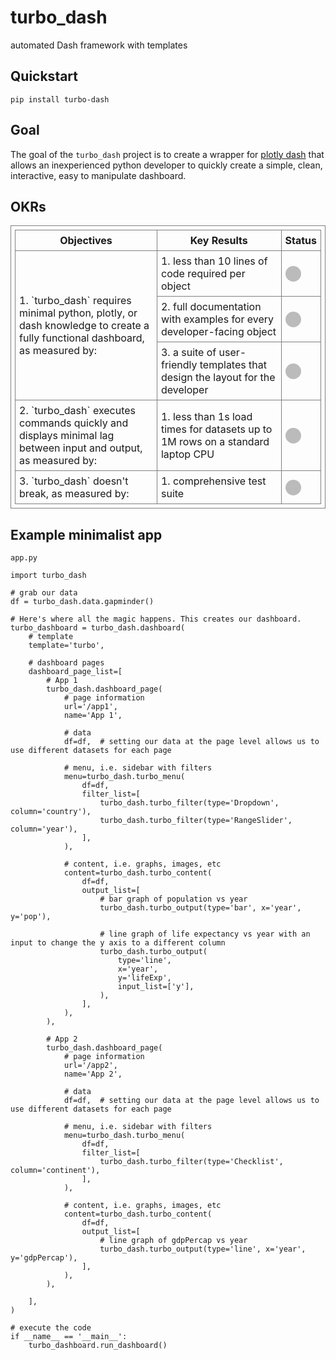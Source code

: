 # turbo_dash
automated Dash framework with templates

## Quickstart
`pip install turbo-dash`

## Goal
The goal of the `turbo_dash` project is to create a wrapper for [plotly dash](https://plotly.com/dash/) that allows an 
inexperienced python developer to quickly create a simple, clean, interactive, easy to manipulate dashboard.

## OKRs
<style> 
	table, th, td { 
    	border: 1px solid grey; 
    	border-collapse: collapse; 
    	padding: 6px; 
  	} 
</style>

<table>
    <tbody>
        <tr>
            <th>Objectives</th>
            <th>Key Results</th>
            <th>Status</th>
        </tr>
        <tr>
            <td rowspan="3">
                1. `turbo_dash` requires minimal python, plotly, or dash knowledge to create a fully functional 
                dashboard, as measured by:
            </td>
            <td>1. less than 10 lines of code required per object</td>
            <td><span style="height: 25px; width: 25px; background-color: #bbb; border-radius: 50%; display: inline-block;"></span></td>
        </tr>
        <tr>
            <td>2. full documentation with examples for every developer-facing object</td>
            <td><span style="height: 25px; width: 25px; background-color: #bbb; border-radius: 50%; display: inline-block;"></span></td>
        </tr>
        <tr>
            <td>3. a suite of user-friendly templates that design the layout for the developer</td>
            <td><span style="height: 25px; width: 25px; background-color: #bbb; border-radius: 50%; display: inline-block;"></span></td>
        </tr>
        <tr>
            <td>
                2. `turbo_dash` executes commands quickly and displays minimal lag between 
                input and output, as measured by:
            </td>
            <td>1. less than 1s load times for datasets up to 1M rows on a standard laptop CPU</td>
            <td>
                <span 
                    style="
                        height: 25px;
                        width: 25px; 
                        background-color: #bbb; 
                        border-radius: 50%; 
                        display: inline-block;
                    "
                >
                </span>
            </td>
        </tr>
        <tr>
            <td>3. `turbo_dash` doesn't break, as measured by:</td>
            <td>1. comprehensive test suite</td>
            <td><span style="height: 25px; width: 25px; background-color: #bbb; border-radius: 50%; display: inline-block;"></span></td>
        </tr>
    </tbody>
</table>

## Example minimalist app
`app.py`
```
import turbo_dash

# grab our data
df = turbo_dash.data.gapminder()

# Here's where all the magic happens. This creates our dashboard.
turbo_dashboard = turbo_dash.dashboard(
    # template
    template='turbo',

    # dashboard pages
    dashboard_page_list=[
        # App 1
        turbo_dash.dashboard_page(
            # page information
            url='/app1',
            name='App 1',

            # data
            df=df,  # setting our data at the page level allows us to use different datasets for each page

            # menu, i.e. sidebar with filters
            menu=turbo_dash.turbo_menu(
                df=df,
                filter_list=[
                    turbo_dash.turbo_filter(type='Dropdown', column='country'),
                    turbo_dash.turbo_filter(type='RangeSlider', column='year'),
                ],
            ),

            # content, i.e. graphs, images, etc
            content=turbo_dash.turbo_content(
                df=df,
                output_list=[
                    # bar graph of population vs year
                    turbo_dash.turbo_output(type='bar', x='year', y='pop'),

                    # line graph of life expectancy vs year with an input to change the y axis to a different column
                    turbo_dash.turbo_output(
                        type='line',
                        x='year',
                        y='lifeExp',
                        input_list=['y'],
                    ),
                ],
            ),
        ),

        # App 2
        turbo_dash.dashboard_page(
            # page information
            url='/app2',
            name='App 2',

            # data
            df=df,  # setting our data at the page level allows us to use different datasets for each page

            # menu, i.e. sidebar with filters
            menu=turbo_dash.turbo_menu(
                df=df,
                filter_list=[
                    turbo_dash.turbo_filter(type='Checklist', column='continent'),
                ],
            ),

            # content, i.e. graphs, images, etc
            content=turbo_dash.turbo_content(
                df=df,
                output_list=[
                    # line graph of gdpPercap vs year
                    turbo_dash.turbo_output(type='line', x='year', y='gdpPercap'),
                ],
            ),
        ),

    ],
)

# execute the code
if __name__ == '__main__':
    turbo_dashboard.run_dashboard()
```

